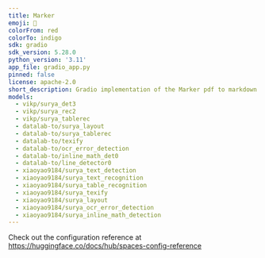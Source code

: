 ```yaml
---
title: Marker
emoji: 🏢
colorFrom: red
colorTo: indigo
sdk: gradio
sdk_version: 5.28.0
python_version: '3.11'
app_file: gradio_app.py
pinned: false
license: apache-2.0
short_description: Gradio implementation of the Marker pdf to markdown
models:
  - vikp/surya_det3
  - vikp/surya_rec2
  - vikp/surya_tablerec
  - datalab-to/surya_layout
  - datalab-to/surya_tablerec
  - datalab-to/texify
  - datalab-to/ocr_error_detection
  - datalab-to/inline_math_det0
  - datalab-to/line_detector0
  - xiaoyao9184/surya_text_detection
  - xiaoyao9184/surya_text_recognition
  - xiaoyao9184/surya_table_recognition
  - xiaoyao9184/surya_texify
  - xiaoyao9184/surya_layout
  - xiaoyao9184/surya_ocr_error_detection
  - xiaoyao9184/surya_inline_math_detection
---
```


Check out the configuration reference at https://huggingface.co/docs/hub/spaces-config-reference
